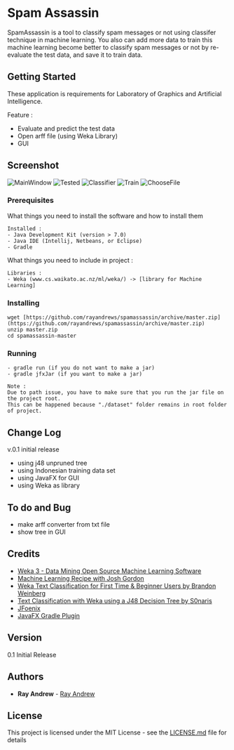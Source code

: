 # Spam Assassin

SpamAssassin is a tool to classify spam messages or not using classifer technique in machine learning. 
You also can add more data to train this machine learning become better to classify spam messages or not by re-evaluate the test data, and save it to train data.

## Getting Started

These application is requirements for Laboratory of Graphics and Artificial Intelligence.

Feature :
- Evaluate and predict the test data
- Open arff file (using Weka Library)
- GUI

## Screenshot
![MainWindow](https://raw.githubusercontent.com/rayandrews/spamassassin/master/image/mainwindow.png)
![Tested](https://raw.githubusercontent.com/rayandrews/spamassassin/master/image/tested.png)
![Classifier](https://raw.githubusercontent.com/rayandrews/spamassassin/master/image/classifier.png)
![Train](https://raw.githubusercontent.com/rayandrews/spamassassin/master/image/train.png)
![ChooseFile](https://raw.githubusercontent.com/rayandrews/spamassassin/master/image/choosefile.png)

### Prerequisites

What things you need to install the software and how to install them

```
Installed :
- Java Development Kit (version > 7.0)
- Java IDE (Intellij, Netbeans, or Eclipse)
- Gradle
```

What things you need to include in project :

```
Libraries :
- Weka (www.cs.waikato.ac.nz/ml/weka/) -> [library for Machine Learning]
```

### Installing

```
wget [https://github.com/rayandrews/spamassassin/archive/master.zip](https://github.com/rayandrews/spamassassin/archive/master.zip)
unzip master.zip
cd spamassassin-master
```

### Running
```
- gradle run (if you do not want to make a jar)
- gradle jfxJar (if you want to make a jar)

Note :
Due to path issue, you have to make sure that you run the jar file on the project root.
This can be happened because "./dataset" folder remains in root folder of project.
```


## Change Log
v.0.1 initial release
- using j48 unpruned tree
- using Indonesian training data set
- using JavaFX for GUI
- using Weka as library

## To do and Bug
- make arff converter from txt file
- show tree in GUI

## Credits
- [Weka 3 - Data Mining Open Source Machine Learning Software](www.cs.waikato.ac.nz/ml/weka/)
- [Machine Learning Recipe with Josh Gordon](https://www.youtube.com/playlist?list=PLOU2XLYxmsIIuiBfYad6rFYQU_jL2ryal)
- [Weka Text Classification for First Time & Beginner Users by Brandon Weinberg](https://www.youtube.com/watch?v=IY29uC4uem8)
- [Text Classification with Weka using a J48 Decision Tree by S0naris](https://www.youtube.com/watch?v=HrixTPMOCD4)
- [JFoenix](www.jfoenix.com)
- [JavaFX Gradle Plugin](https://github.com/FibreFoX/javafx-gradle-plugin)

## Version

0.1 Initial Release

## Authors

* **Ray Andrew** - [Ray Andrew](https://github.com/rayandrews)

## License

This project is licensed under the MIT License - see the [LICENSE.md](LICENSE.md) file for details
